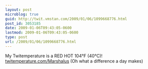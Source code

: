 ```yaml
---
layout: post
microblog: true
guid: http://twit.vmstan.com/2009/01/06/1099668776.html
post_id: 3053185
date: 2009-01-06T09:43:05-0600
lastmod: 2009-01-06T09:43:05-0600
type: post
url: /2009/01/06/1099668776.html
---
```

My Twitemperature is a RED HOT 104°F (40°C)! [twitemperature.com/Marshalus](http://twitemperature.com/Marshalus) (Oh what a difference a day makes)
